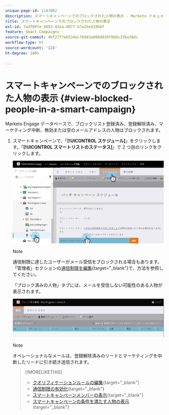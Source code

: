 ```yaml
---
unique-page-id: 1147062
description: スマートキャンペーンでのブロックされた人物の表示 - Marketo ドキュメント - 製品ドキュメント
title: スマートキャンペーンでのブロックされた人物の表示
exl-id: 7adf00fe-4893-42ea-8077-b7a1bed1866f
feature: Smart Campaigns
source-git-commit: 4bf27f7eb534ec76983a898d020f0b8c336a36dc
workflow-type: ht
source-wordcount: '124'
ht-degree: 100%

---
```


# スマートキャンペーンでのブロックされた人物の表示 {#view-blocked-people-in-a-smart-campaign}

Marketo Engage データベースで、ブロックリスト登録済み、登録解除済み、マーケティング中断、無効または空のメールアドレスの人物はブロックされます。

1. スマートキャンペーンで、「**[!UICONTROL スケジュール]**」をクリックします。「**[!UICONTROL スマートリストのステータス]**」で 2 つ目のリンクをクリックします。

   ![](assets/view-blocked-people-in-a-smart-campaign-1.png)

   >[!NOTE]
   >
   >通信制限に達したユーザーがメール受信をブロックされる場合もあります。「管理者」セクションの[通信制限を編集](/help/marketo/product-docs/administration/email-setup/enable-communication-limits.md){target="_blank"}で、方法を参照してください。

   「ブロック済みの人物」タブには、メールを受信しない可能性のある人物が表示されます。

   ![](assets/view-blocked-people-in-a-smart-campaign-2.png)

   >[!NOTE]
   >
   >オペレーショナルなメールは、登録解除済みのリードとマーケティングを中断したリードに引き続き送信されます。

   >[!MORELIKETHIS]
   >
   >* [クオリフィケーションルールの編集](/help/marketo/product-docs/core-marketo-concepts/smart-campaigns/using-smart-campaigns/edit-qualification-rules-in-a-smart-campaign.md){target="_blank"}
   >* [通信制限の有効化](/help/marketo/product-docs/administration/email-setup/enable-communication-limits.md){target="_blank"}
   >* [スマートキャンペーンメンバーの表示](/help/marketo/product-docs/core-marketo-concepts/smart-campaigns/smart-campaign-data/view-smart-campaign-members.md){target="_blank"}
   >* [スマートキャンペーンの条件を満たす人物の表示](/help/marketo/product-docs/core-marketo-concepts/smart-campaigns/smart-campaign-data/view-qualified-people-in-a-smart-campaign.md){target="_blank"}
